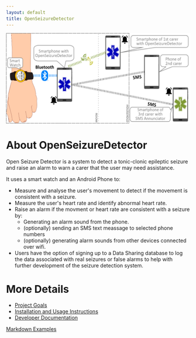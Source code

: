 ```yaml
---
layout: default
title: OpenSeizureDetector
---
```


![system overview](assets/images/osd-system-overview.png)
# About OpenSeizureDetector
Open Seizure Detector is a system to detect a tonic-clonic epileptic seizure and raise an alarm to warn a carer that the user may need assistance.   

It uses a smart watch and an Android Phone to:

  - Measure and analyse the user's movement to detect if the movement is consistent with a seizure.
  - Measure the user's heart rate and identify abnormal heart rate.
  - Raise an alarm if the movment or heart rate are consistent with a seizure by:
      - Generating an alarm sound from the phone.
      - (optionally) sending an SMS text meassage to selected phone numbers
      - (optionally) generating alarm sounds from other devices connected over wifi.
  - Users have the option of signing up to a Data Sharing database to log the data associated with real seizures or false alarms to help with further development of the seizure detection system.

# More Details
  - [Project Goals](./pages-user/goals.html)
  - [Installation and Usage Instructions](./pages-user/installation.html)
  - [Developer Documentation](./pages-developer/index.html)

[Markdown Examples](./markdown_examples.html)